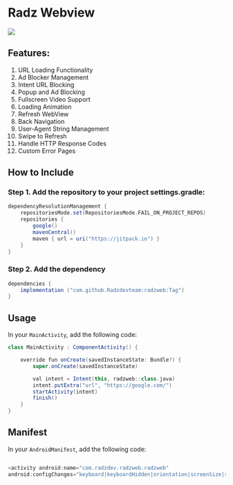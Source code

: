 # Radz Webview
[![](https://jitpack.io/v/Radzdevteam/radzweb.svg)](https://jitpack.io/#Radzdevteam/radzweb)


## Features:

1. URL Loading Functionality
2. Ad Blocker Management 
3. Intent URL Blocking  
4. Popup and Ad Blocking  
5. Fullscreen Video Support  
6. Loading Animation  
7. Refresh WebView  
8. Back Navigation  
9. User-Agent String Management  
10. Swipe to Refresh  
11. Handle HTTP Response Codes  
12. Custom Error Pages

## How to Include
### Step 1. Add the repository to your project settings.gradle:
```groovy
dependencyResolutionManagement {
    repositoriesMode.set(RepositoriesMode.FAIL_ON_PROJECT_REPOS)
    repositories {
        google()
        mavenCentral()
        maven { url = uri("https://jitpack.io") }
    }
}
   ```

### Step 2. Add the dependency
```groovy
dependencies {
    implementation ("com.github.Radzdevteam:radzweb:Tag")
}

   ```

## Usage

In your `MainActivity`, add the following code:
```groovy
class MainActivity : ComponentActivity() {

    override fun onCreate(savedInstanceState: Bundle?) {
        super.onCreate(savedInstanceState)

        val intent = Intent(this, radzweb::class.java)
        intent.putExtra("url", "https://google.com/")
        startActivity(intent)
        finish()
    }
}

   ```


## Manifest
In your `AndroidManifest`, add the following code:

```groovy

<activity android:name="com.radzdev.radzweb.radzweb"
android:configChanges="keyboard|keyboardHidden|orientation|screenSize|screenLayout|smallestScreenSize|uiMode"/>

   ```
